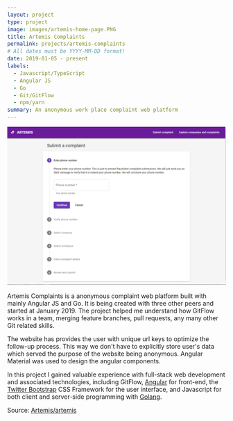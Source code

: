 ```yaml
---
layout: project
type: project
image: images/artemis-home-page.PNG
title: Artemis Complaints
permalink: projects/artemis-complaints
# All dates must be YYYY-MM-DD format!
date: 2019-01-05 - present
labels:
  - Javascript/TypeScript
  - Angular JS
  - Go
  - Git/GitFlow
  - npm/yarn
summary: An anonymous work place complaint web platform
---
```


<img class="ui medium right floated rounded image" src="../images/artemis-home-page2.PNG">

Artemis Complaints is a anonymous complaint web platform built with mainly Angular JS and Go. It is being created with three other peers and started at January 2019. The project helped me understand how GitFlow works in a team, merging feature branches, pull requests, any many other Git related skills. 

The website has provides the user with unique url keys to optimize the follow-up process. This way we don't have to explicitly store user's data which served the purpose of the website being anonymous. Angular Material was used to design the angular components.

In this project I gained valuable experience with full-stack web development and associated technologies, including GitFlow, [Angular](http://angular.io) for front-end, the [Twitter Bootstrap](http://getbootstrap.com/) CSS Framework for the user interface, and Javascript for both client and server-side programming with [Golang](https://golang.org/).
 
Source: <a href="https://artemis-complaints.herokuapp.com/">Artemis/artemis</a>
